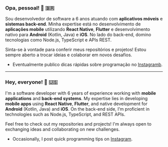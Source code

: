 ### Opa, pessoal! 🖖 🇧🇷

Sou desenvolvedor de software a 6 anos atuando com **aplicativos móveis** e **sistemas back-end**. Minha expertise está no desenvolvimento de **aplicações mobile** utilizando **React Native**, **Flutter** e desenvolvimento nativo para **Android** (Kotlin, Java) e **iOS**. No lado do back-end, domino tecnologias como Node.js, TypeScript e APIs REST.

Sinta-se à vontade para conferir meus repositórios e projetos! Estou sempre aberto a trocar ideias e colaborar em novos desafios.

- Eventualmente publico dicas rápidas sobre programação no [Instagramb](https://www.instagram.com/claudio.soares.dev).

---

### Hey, everyone! 🖖 🇺🇸

I'm a software developer with 6 years of experience working with **mobile applications** and **back-end systems**. My expertise lies in developing **mobile apps** using **React Native**, **Flutter**, and native development for **Android** (Kotlin, Java) and **iOS**. On the back-end side, I’m proficient in technologies such as Node.js, TypeScript, and REST APIs.

Feel free to check out my repositories and projects! I'm always open to exchanging ideas and collaborating on new challenges.

- Occasionally, I post quick programming tips on [Instagram](https://www.instagram.com/claudio.soares.dev).